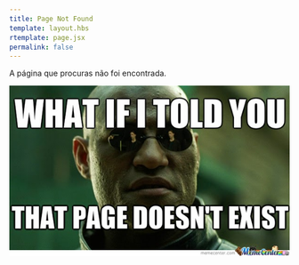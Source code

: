 ```yaml
---
title: Page Not Found
template: layout.hbs
rtemplate: page.jsx
permalink: false
---
```


A página que procuras não foi encontrada.

![What if I told you that page doesn't exist](morpheus.jpg "What if I told you that page doesn't exist")

